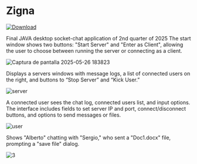 # Zigna
<a href="https://github.com/Egor1ch/Zigna/raw/refs/heads/main/Zigna.jar" download>
  <img src="https://img.shields.io/badge/Download-%20ZIP-blue?style=for-the-badge&logo=github" alt="Download">
</a>

Final JAVA desktop socket-chat application of 2nd quarter of 2025
The start window shows two buttons: 
"Start Server" and "Enter as Client", allowing the user to choose between running the server or connecting as a client.

![Captura de pantalla 2025-05-26 183823](https://github.com/user-attachments/assets/38f6651c-afe5-4e33-a051-768af99eb1d7)

Displays a servers windows with message logs, a list of connected users on the right, and buttons to “Stop Server” and “Kick User.” 

![server](https://github.com/user-attachments/assets/c643d634-629a-4132-859c-079903ab5fed)

A connected user sees the chat log, connected users list, and input options. 
The interface includes fields to set server IP and port, connect/disconnect buttons, and options to send messages or files.

![user](https://github.com/user-attachments/assets/f6cc4dc3-4242-4aee-a83d-5955a8e2ce6e)

Shows "Alberto" chatting with "Sergio," who sent a "Doc1.docx" file, prompting a "save file" dialog.

![3](https://github.com/user-attachments/assets/1fe2b69d-f2a3-4f72-9875-51596846ce4a)
